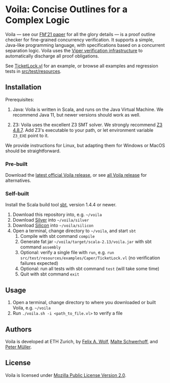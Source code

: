 # Voila: Concise Outlines for a Complex Logic

Voila — see our [FM'21 paper](#) for all the glory details — is a proof outline checker for fine-grained concurrency verification. It supports a simple, Java-like programming language, with specifications based on a concurrent separation logic. Voila uses the [Viper verification infrastructure](https://viper.ethz.ch) to automatically discharge all proof obligations.

See [TicketLock.vl](https://github.com/viperproject/voila/blob/master/src/test/resources/examples/Caper/TicketLock.vl) for an example, or browse all examples and regression tests in [src/test/resources](https://github.com/viperproject/voila/blob/master/src/test/resources).

## Installation

Prerequisites:

1. Java: Voila is written in Scala, and runs on the Java Virtual Machine. We recommend Java 11, but newer versions should work as well.

1. Z3: Voila uses the excellent Z3 SMT solver. We strongly recommend [Z3 4.8.7](https://github.com/Z3Prover/z3/releases/tag/z3-4.8.7). Add Z3's executable to your path, or let environment variable `Z3_EXE` point to it.

We provide instructions for Linux, but adapting them for Windows or MacOS should be straightforward.

### Pre-built

Download the [latest official Voila release](https://github.com/viperproject/voila/releases/latest), or see [all Voila release](https://github.com/viperproject/voila/releases) for alternatives.

### Self-built

Install the Scala build tool [sbt](https://www.scala-sbt.org/download.html), version 1.4.4 or newer.

1. Download this repository into, e.g. `~/voila`
1. Download [Silver](https://github.com/viperproject/silver/) into `~/voila/silver`
1. Download [Silicon](https://github.com/viperproject/silicon/) into `~/voila/silicon`
1. Open a terminal, change directory to `~/voila`, and start `sbt`
   1. Compile with sbt command `compile`
   1. Generate fat jar `~/voila/target/scala-2.13/voila.jar` with sbt command `assembly`
   1. Optional: verify a single file with `run`, e.g. `run src/test/resources/examples/Caper/TicketLock.vl` (no verification failures expected)
   1. Optional: run all tests with sbt command `test` (will take some time)
   1. Quit with sbt command `exit`

## Usage

1. Open a terminal, change directory to where you downloaded or built Voila, e.g. `~/voila`
1. Run `./voila.sh -i <path_to_file.vl>` to verify a file

## Authors

Voila is developed at ETH Zurich, by 
[Felix A. Wolf](https://www.pm.inf.ethz.ch/people/person-detail.html?persid=198607), 
[Malte Schwerhoff](https://www.pm.inf.ethz.ch/people/person-detail.html?persid=162169), and 
[Peter Müller](https://www.pm.inf.ethz.ch/people/person-detail.html?persid=112017).

## License

Voila is licensed under [Mozilla Public License Version 2.0](LICENSE.txt).
